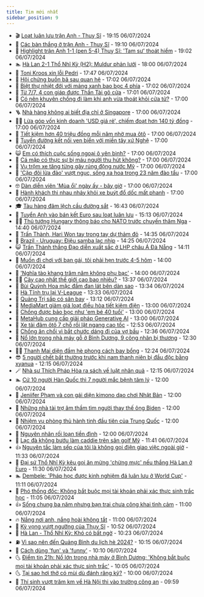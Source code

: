 ```yaml
---
title: Tim mới nhất
sidebar_position: 9
---
```


<!-- vnexpress-tin-moi-nhat:START -->
- 🎬 [Loạt luân lưu trận Anh - Thuỵ Sĩ](https://vnexpress.net/loat-luan-luu-tran-anh-thuy-si-4767006.html) - 19:15 06/07/2024
- 🐎 [Các bàn thắng ở trận Anh - Thuỵ Sĩ](https://vnexpress.net/cac-ban-thang-o-tran-anh-thuy-si-4767004.html) - 19:10 06/07/2024
- 🦍 [Highlight trận Anh 1-1 &lpar;pen 5-4&rpar; Thuỵ Sĩ: &#39;Tam sư&#39; thoát hiểm](https://vnexpress.net/highlight-tran-anh-1-1-pen-5-4-thuy-si-tam-su-thoat-hiem-4767005.html) - 19:02 06/07/2024
- 🏊 [Hà Lan 2-1 Thổ Nhĩ Kỳ &lpar;H2&rpar;: Muldur phản lưới](https://vnexpress.net/truc-tiep-tran-ha-lan-vs-tho-nhi-ky-o-tu-ket-euro-2024-4766998.html) - 18:00 06/07/2024
- 🎊 [Toni Kroos xin lỗi Pedri](https://vnexpress.net/toni-kroos-xin-loi-pedri-4766985.html) - 17:47 06/07/2024
- 🎃 [Hội chứng buồn bã sau quan hệ](https://vnexpress.net/hoi-chung-buon-ba-sau-quan-he-4766958.html) - 17:02 06/07/2024
- 🧰 [Biệt thự nhiệt đới với mảng xanh bao bọc 4 phía](https://vnexpress.net/biet-thu-nhiet-doi-voi-mang-xanh-bao-boc-4-phia-4766954.html) - 17:02 06/07/2024
- 🔭 [Từ 7/7, 4 con giáp được Thần Tài gõ cửa](https://vnexpress.net/tu-7-7-4-con-giap-duoc-than-tai-go-cua-4766633.html) - 17:01 06/07/2024
- 🫶 [Có nên khuyên chồng đi làm khi anh vừa thoát khỏi cửa tử?](https://vnexpress.net/co-nen-khuyen-chong-di-lam-khi-anh-vua-thoat-khoi-cua-tu-4766944.html) - 17:00 06/07/2024
- 🪜 [Nhà hàng không ai biết địa chỉ ở Singapore](https://vnexpress.net/nha-hang-khong-ai-biet-dia-chi-o-singapore-4766930.html) - 17:00 06/07/2024
- 👨‍🏫 [Lừa góp vốn kinh doanh &#39;USD giá rẻ&#39;, chiếm đoạt hơn 140 tỷ đồng](https://vnexpress.net/lua-gop-von-kinh-doanh-usd-gia-re-chiem-doat-hon-140-ty-dong-4766929.html) - 17:00 06/07/2024
- 🎊 [Tiết kiệm hơn 40 triệu đồng mỗi năm nhờ mua ôtô](https://vnexpress.net/tiet-kiem-hon-40-trieu-dong-moi-nam-nho-mua-oto-4766919.html) - 17:00 06/07/2024
- 🎊 [Tuyến đường kết nối ven biển với miền tây xứ Nghệ](https://vnexpress.net/tuyen-duong-ket-noi-ven-bien-voi-mien-tay-xu-nghe-4766877.html) - 17:00 06/07/2024
- 😺 [Em có thích cuộc sống ngoại ô yên bình?](https://vnexpress.net/em-co-thich-cuoc-song-ngoai-o-yen-binh-4766830.html) - 17:00 06/07/2024
- 🐘 [Cá mập có thực sự bị máu người thu hút không?](https://vnexpress.net/ca-map-co-thuc-su-bi-mau-nguoi-thu-hut-khong-4766351.html) - 17:00 06/07/2024
- 🌁 [Vụ trộm xe tăng từng gây rúng động nước Mỹ](https://vnexpress.net/vu-trom-xe-tang-tung-gay-rung-dong-nuoc-my-4766116.html) - 17:00 06/07/2024
- 🐲 [&#39;Cặp đôi lừa đảo&#39; vượt ngục, sống xa hoa trong 23 năm đào tẩu](https://vnexpress.net/cap-doi-lua-dao-vuot-nguc-song-xa-hoa-trong-23-nam-dao-tau-4765840.html) - 17:00 06/07/2024
- 🤓 [Dàn diễn viên &#39;Mùa ổi&#39; ngày ấy - bây giờ](https://vnexpress.net/dan-dien-vien-mua-oi-ngay-ay-bay-gio-4765166.html) - 17:00 06/07/2024
- 💪 [Hành khách thi nhau nhảy khỏi xe buýt đổ dốc mất phanh](https://vnexpress.net/hanh-khach-thi-nhau-nhay-khoi-xe-buyt-do-doc-mat-phanh-4766680.html) - 17:00 06/07/2024
- 🎓 [Tàu hàng đâm lệch cầu đường sắt](https://vnexpress.net/tau-hang-dam-lech-cau-duong-sat-4766988.html) - 16:43 06/07/2024
- 🫣 [Tuyển Anh vào bán kết Euro sau loạt luân lưu](https://vnexpress.net/ket-qua-anh-vs-thuy-si-4766965-tong-thuat.html) - 15:13 06/07/2024
- 🧑‍💻 [Thủ tướng Hungary thông báo cho NATO trước chuyến thăm Nga](https://vnexpress.net/thu-tuong-hungary-thong-bao-cho-nato-truoc-chuyen-tham-nga-4766964.html) - 14:40 06/07/2024
- 🐲 [Trấn Thành, Hari Won tay trong tay dự thảm đỏ](https://vnexpress.net/tran-thanh-hari-won-tay-trong-tay-du-tham-do-4766969.html) - 14:35 06/07/2024
- 🌝 [Brazil - Uruguay: Điệu samba lạc nhịp](https://vnexpress.net/brazil-uruguay-dieu-samba-lac-nhip-4766970.html) - 14:25 06/07/2024
- 😺 [Trấn Thành thắng Đạo diễn xuất sắc ở LHP châu Á Đà Nẵng](https://vnexpress.net/tran-thanh-thang-dao-dien-xuat-sac-o-lhp-chau-a-da-nang-4766873.html) - 14:11 06/07/2024
- 🐎 [Muốn đi chơi với bạn gái, tôi phải hẹn trước 4-5 hôm](https://vnexpress.net/muon-di-choi-voi-ban-gai-toi-phai-hen-truoc-4-5-hom-4766946.html) - 14:00 06/07/2024
- 🎡 [&#39;Nghĩa tào khang trăm năm không phụ bạc&#39;](https://vnexpress.net/nghia-tao-khang-tram-nam-khong-phu-bac-4766816.html) - 14:00 06/07/2024
- 👨‍🏫 [Cây cao nhất thế giới cao bao nhiêu?](https://vnexpress.net/cay-cao-nhat-the-gioi-cao-bao-nhieu-4766939.html) - 13:37 06/07/2024
- 🦆 [Bùi Quỳnh Hoa mặc đầm đan lát bên dàn sao](https://vnexpress.net/bui-quynh-hoa-mac-dam-dan-lat-ben-dan-sao-4766937.html) - 13:34 06/07/2024
- 🚦 [Hà Tĩnh trụ lại V-League](https://vnexpress.net/ha-tinh-tru-lai-v-league-4766959.html) - 13:33 06/07/2024
- 💫 [Quảng Trị sắp có sân bay](https://vnexpress.net/quang-tri-sap-co-san-bay-4766940.html) - 13:12 06/07/2024
- 🎉 [MediaMart giảm giá loạt điều hòa tiết kiệm điện](https://vnexpress.net/mediamart-giam-gia-loat-dieu-hoa-tiet-kiem-dien-4766840.html) - 13:00 06/07/2024
- 🌋 [Chồng được bảo bọc như &#39;em bé 40 tuổi&#39;](https://vnexpress.net/chong-duoc-bao-boc-nhu-em-be-40-tuoi-4766725.html) - 13:00 06/07/2024
- 🤖 [MetaHub cung cấp giải pháp Generative AI](https://vnexpress.net/metahub-cung-cap-giai-phap-generative-ai-4766525.html) - 13:00 06/07/2024
- 🦏 [Xe tải đâm ôtô 7 chỗ rồi lật ngang cao tốc](https://vnexpress.net/xe-tai-dam-oto-7-cho-roi-lat-ngang-cao-toc-4766951.html) - 12:53 06/07/2024
- 🦩 [Chồng ăn chổi vì bắt chước dáng đi của vợ bầu](https://vnexpress.net/chong-an-choi-vi-bat-chuoc-dang-di-cua-vo-bau-4766490.html) - 12:36 06/07/2024
- 👺 [Nổ lớn trong nhà máy gỗ ở Bình Dương, 9 công nhân bị thương](https://vnexpress.net/no-lon-trong-nha-may-go-o-binh-duong-9-cong-nhan-bi-thuong-4766947.html) - 12:30 06/07/2024
- 🧑‍🏫 [Thanh Mai diện đầm hè phong cách bay bổng](https://vnexpress.net/thanh-mai-dien-dam-he-phong-cach-bay-bong-4766831.html) - 12:24 06/07/2024
- 😎 [5 người chết bất thường trước khi nam thanh niên bị đầu độc bằng xyanua](https://vnexpress.net/5-nguoi-chet-bat-thuong-truoc-khi-nam-thanh-nien-bi-dau-doc-bang-xyanua-4766928.html) - 12:15 06/07/2024
- 🪄 [Nhà sư Thích Pháp Hòa ra sách về luật nhân quả](https://vnexpress.net/nha-su-thich-phap-hoa-ra-sach-ve-luat-nhan-qua-4765399.html) - 12:15 06/07/2024
- 🏊 [Cứ 10 người Hàn Quốc thì 7 người mắc bệnh tâm lý](https://vnexpress.net/cu-10-nguoi-han-quoc-thi-7-nguoi-mac-benh-tam-ly-4766912.html) - 12:00 06/07/2024
- 💃 [Jeniifer Phạm và con gái diện kimono dạo chơi Nhật Bản](https://vnexpress.net/jeniifer-pham-va-con-gai-dien-kimono-dao-choi-nhat-ban-4766900.html) - 12:00 06/07/2024
- 🦆 [Những nhà tài trợ âm thầm tìm người thay thế ông Biden](https://vnexpress.net/nhung-nha-tai-tro-am-tham-tim-nguoi-thay-the-ong-biden-4766778.html) - 12:00 06/07/2024
- 🎊 [Nhiệm vụ phòng thủ hành tinh đầu tiên của Trung Quốc](https://vnexpress.net/nhiem-vu-phong-thu-hanh-tinh-dau-tien-cua-trung-quoc-4766341.html) - 12:00 06/07/2024
- 👺 [Nguyên nhân rối loạn tiền đình](https://vnexpress.net/nguyen-nhan-roi-loan-tien-dinh-4766901.html) - 12:00 06/07/2024
- 🎡 [Lạc đà không bướu làm caddie trên sân golf Mỹ](https://vnexpress.net/lac-da-khong-buou-lam-caddie-tren-san-golf-my-4766942.html) - 11:41 06/07/2024
- 👍 [Nguyên tắc làm sếp của tôi là không gọi điện giao việc ngoài giờ](https://vnexpress.net/nguyen-tac-lam-sep-cua-toi-la-khong-goi-dien-giao-viec-ngoai-gio-4766933.html) - 11:33 06/07/2024
- 🐎 [Đại sứ Thổ Nhĩ Kỳ kêu gọi ăn mừng &#39;chừng mực&#39; nếu thắng Hà Lan ở Euro](https://vnexpress.net/dai-su-tho-nhi-ky-keu-goi-an-mung-chung-muc-neu-thang-ha-lan-o-euro-4766932.html) - 11:30 06/07/2024
- 🏊 [Dembele: &#39;Pháp học được kinh nghiệm đá luân lưu ở World Cup&#39;](https://vnexpress.net/dembele-phap-hoc-duoc-kinh-nghiem-da-luan-luu-o-world-cup-4766799.html) - 11:11 06/07/2024
- 🦩 [Phó thống đốc: Không bắt buộc mọi tài khoản phải xác thực sinh trắc học](https://vnexpress.net/pho-thong-doc-khong-bat-buoc-moi-tai-khoan-phai-xac-thuc-sinh-trac-hoc-4766917.html) - 11:05 06/07/2024
- 👍 [Sống chung ba năm nhưng bạn trai chưa công khai tình cảm](https://vnexpress.net/song-chung-ba-nam-nhung-ban-trai-chua-cong-khai-tinh-cam-4766911.html) - 11:00 06/07/2024
- 🔥 [Nắng nơi anh, nắng hoài không tắt](https://vnexpress.net/nang-noi-anh-nang-hoai-khong-tat-4766815.html) - 11:00 06/07/2024
- 💄 [Kỳ vọng vượt ngưỡng của Thụy Sĩ](https://vnexpress.net/ky-vong-vuot-nguong-cua-thuy-si-4766938.html) - 10:52 06/07/2024
- 🤡 [Hà Lan - Thổ Nhĩ Kỳ: Khó có bất ngờ](https://vnexpress.net/ha-lan-tho-nhi-ky-kho-co-bat-ngo-4766921.html) - 10:23 06/07/2024
- ⛽️ [Vì sao nên đến Quảng Bình du lịch hè 2024?](https://vnexpress.net/vi-sao-nen-den-quang-binh-du-lich-he-2024-4766927.html) - 10:15 06/07/2024
- 🚀 [Cách dùng &#39;fun&#39; và &#39;funny&#39;](https://vnexpress.net/cach-dung-fun-va-funny-4766887.html) - 10:10 06/07/2024
- 🌜 [Điểm tin 21h: Nổ lớn trong nhà máy ở Bình Dương; &#39;Không bắt buộc mọi tài khoản phải xác thực sinh trắc&#39;](https://vnexpress.net/diem-tin-21h-no-lon-trong-nha-may-o-binh-duong-khong-bat-buoc-moi-tai-khoan-phai-xac-thuc-sinh-trac-4766931.html) - 10:05 06/07/2024
- 🌜 [Tại sao hơi thở có mùi dù đánh răng kỹ?](https://vnexpress.net/tai-sao-hoi-tho-co-mui-du-danh-rang-ky-4766868.html) - 10:00 06/07/2024
- 🦩 [Thí sinh vượt trăm km về Hà Nội thi vào trường công an](https://vnexpress.net/ky-thi-danh-gia-nang-luc-bo-cong-an-nam-2024-4766906.html) - 09:59 06/07/2024<!-- vnexpress-tin-moi-nhat:END -->
